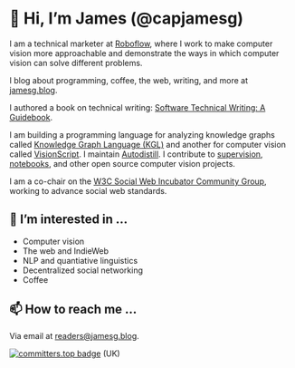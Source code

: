 # 👋 Hi, I’m James (@capjamesg)

I am a technical marketer at [Roboflow](https://roboflow.com), where I work to make computer vision more approachable and demonstrate the ways in which computer vision can solve different problems.

I blog about programming, coffee, the web, writing, and more at [jamesg.blog](https://jamesg.blog).

I authored a book on technical writing: [Software Technical Writing: A Guidebook](https://jamesg.blog/book.pdf).

I am building a programming language for analyzing knowledge graphs called [Knowledge Graph Language (KGL)](https://github.com/capjamesg/knowledge-graph-language) and another for computer vision called [VisionScript](https://github.com/capjamesg/visionscript). I maintain [Autodistill](https://github.com/roboflow/autodistill). I contribute to [supervision](https://github.com/roboflow/supervision), [notebooks](https://github.com/roboflow/notebooks), and other open source computer vision projects.

I am a co-chair on the [W3C Social Web Incubator Community Group](https://www.w3.org/community/socialcg/), working to advance social web standards.

## 👀 I’m interested in ...

- Computer vision
- The web and IndieWeb
- NLP and quantiative linguistics
- Decentralized social networking
- Coffee

## 📫 How to reach me ...

Via email at [readers@jamesg.blog](mailto:readers@jamesg.blog).

[![committers.top badge](https://user-badge.committers.top/uk_private/capjamesg.svg)](https://user-badge.committers.top/uk_private/capjamesg) (UK)
